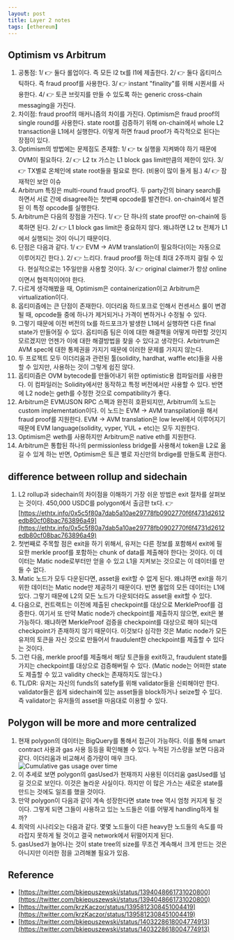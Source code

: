 ```yaml
---
layout: post
title: Layer 2 notes
tags: [ethereum]
---
```


## Optimism vs Arbitrum
1. 공통점: 1/ 👉 둘다 롤업이다. 즉 모든 l2 tx를 l1에 제출한다. 2/ 👉 둘다 옵티미스틱하다. 즉 fraud proof를 사용한다. 3/ 👉 instant "finality"를 위해 시퀀서를 사용한다. 4/ 👉 토큰 브릿지를 만들 수 있도록 하는 generic cross-chain messaging을 가진다.
2. 차이점: fraud proof의 매커니즘의 차이를 가진다.
Optimism은 fraud proof의 single round를 사용한다. state root를 검증하기 위해 on-chain에서 whole L2 transaction을 L1에서 실행한다. 이렇게 하면 fraud proof가 즉각적으로 된다는 장점이 있다.
3. Optimism의 방법에는 문제점도 존재함: 1/ 👉 tx 실행을 지켜봐야 하기 때문에 OVM이 필요하다. 2/ 👉 L2 tx 가스는 L1 block gas limit만큼의 제한이 있다. 3/ 👉 TX별로 온체인에 state root들을 필요로 한다. (비용이 많이 들게 됨.) 4/ 👉 잠재적인 보안 이슈
4. Arbitrum 특징은 multi-round fraud proof다. 두 party간의 binary search를 하면서 서로 간에 disagree하는 첫번째 opcode를 발견한다. on-chain에서 발견된 이 특정 opcode를 실행한다.
5. Arbitrum은 다음의 장점을 가진다. 1/ 👉 단 하나의 state proof만 on-chain에 등록하면 된다. 2/ 👉 L1 block gas limit은 중요하지 않다. 왜냐하면 L2 tx 전체가 L1에서 실행되는 것이 아니기 때문이다.
6. 단점은 다음과 같다. 1/ 👉 EVM → AVM translation이 필요하다(이는 자동으로 이루어지긴 한다.). 2/ 👉 느리다. fraud proof를 하는데 최대 2주까지 걸릴 수 있다. 현실적으로는 1주일만을 사용할 것이다. 3/ 👉 original claimer가 항상 online이면서 협력적이어야 한다.
7. 다르게 생각해봤을 때, Optimism은 containerization이고 Arbitrum은 virtualization이다.
8. 옵티미즘에는 큰 단점이 존재한다. 이더리움 하드포크로 인해서 컨센서스 룰이 변경될 때, opcode들 중에 하나가 제거되거나 가격이 변하거나 수정될 수 있다.
9. 그렇기 때문에 이전 버전의 tx를 하드포크가 발생한 L1에서 실행하면 다른 final state가 만들어질 수 있다. 옵티미즘 팀은 이에 대한 해결책을 어떻게 마련할 것인지 모르겠지만 언젠가 이에 대한 해결방법을 찾을 수 있다고 생각한다. Arbirtrum은 AVM spec에 대한 통제권을 가지기 때문에 이러한 문제를 가지지 않는다.
10. 두 프로젝트 모두 이더리움과 관련된 툴(solidity, hardhat, waffle etc)들을 사용할 수 있지만, 사용하는 것이 그렇게 쉽진 않다.
11. 옵티미즘은 OVM bytecode를 만들어내기 위한 optimistic용 컴파일러를 사용한다. 이 컴파일러는 Solidity에서만 동작하고 특정 버전에서만 사용할 수 있다. 반면에 L2 node는 geth를 수정한 것으로 compatibility가 좋다.
12. Arbitrum은 EVM/JSON RPC 스펙과 완전히 호환되지만, Arbitrum의 노드는 custom implementation이다. 이 노드는 EVM → AVM transpilation을 해서 fraud proof를 지원한다. EVM → AVM translation은 low level에서 이루어지기 때문에 EVM language(solidity, vyper, YUL + etc)는 모두 지원한다.
13. Optimism은 weth를 사용하지만 Arbitrum은 native eth를 지원한다.
14. Arbitrum은 통합된 하나의 permissionless bridge를 사용해서 token을 L2로 옮길 수 있게 하는 반면, Optimism은 토큰 별로 자신만의 brdige를 만들도록 권한다.

## difference between rollup and sidechain
1. L2 rollup과 sidechain의 차이점을 이해하기 가장 쉬운 방법은 exit 절차를 살펴보는 것이다. 450,000 USDC를 polygon에서 출금한 tx다. 👉 [https://ethtx.info/0x5c5f80a7dab5a10ae29778fb0902770f6f4731d2612edb80cf08bac763896a49](https://ethtx.info/0x5c5f80a7dab5a10ae29778fb0902770f6f4731d2612edb80cf08bac763896a49)
2. 첫번째로 주목할 점은 exit을 하기 위해서, 유저는 다른 정보를 포함해서 exit에 필요한 merkle proof를 포함하는 chunk of data를 제출해야 한다는 것이다. 이 데이터는 Matic node로부터만 얻을 수 있고 L1을 지켜보는 것으로는 이 데이터를 만들 수 없다.
3. Matic 노드가 모두 다운된다면, asset을 exit할 수 없게 된다. 왜냐하면 exit을 하기 위한 데이터는 Matic node만 제공하기 때문이다. 반면 롤업의 모든 데이터는 L1에 있다. 그렇기 때문에 L2의 모든 노드가 다운되더라도 asset을 exit할 수 있다.
4. 다음으로, 컨트랙트는 이전에 제출된 checkpoint를 대상으로 MerkleProof를 검증한다. 여기서 또 만약 Matic node가 checkpoint를 제출하지 않으면, exit은 불가능하다. 왜냐하면 MerkleProof 검증을 checkpoint를 대상으로 해야 되는데 checkpoint가 존재하지 않기 때문이다. 이것보다 심각한 것은 Matic node가 모든 유저의 토큰을 자신 것으로 만들어서 fraudulent한 checkpoint를 제출할 수 있다는 것이다.
5. 그런 다음, merkle proof를 제출해서 해당 토큰들을 exit하고, fraudulent state를 가지는 checkpoint를 대상으로 검증해버릴 수 있다. (Matic node는 어떠한 state도 제출할 수 있고 validity check는 존재하지도 않는다.)
6. TL/DR: 유저는 자신의 funds의 satefy를 위해 validator들을 신뢰해야만 한다. validator들은 쉽게 sidechain에 있는 asset들을 block하거나 seize할 수 있다. 즉 validator는 유저들의 asset을 마음대로 이용할 수 있다.

## Polygon will be more and more centralized
1. 현재 polygon의 데이터는 BigQuery를 통해서 접근이 가능하다. 이를 통해 smart contract 사용과 gas 사용 등등을 확인해볼 수 있다. 누적된 가스량을 보면 다음과 같다. 이더리움과 비교해서 증가량이 매우 크다.
  ![Cumulative gas usage over time](https://files.slack.com/files-pri/T4QA17WT0-F024Y9DNVSQ/image.png)
2. 이 추세로 보면 polygon의 gasUsed가 현재까지 사용된 이더리움 gasUsed를 넘길 것으로 보인다. 이것은 놀라운 사실이다. 하지만 이 많은 가스는 새로운 state를 만드는 것에도 일조를 했을 것이다.
3. 만약 polygon이 다음과 같이 계속 성장한다면 state tree 역시 엄청 커지게 될 것이다. 그렇게 되면 그들이 사용하고 있는 노드들은 이를 어떻게 handling하게 될까?
4. 최악의 시나리오는 다음과 같다. 몇몇 노드들이 다른 heavy한 노드들의 속도를 따라잡지 못하게 될 것이고 결국 network에서 뒤떨어지게 된다.
5. gasUsed가 늘어나는 것이 state tree의 size를 무조건 계속해서 크게 만드는 것은 아니지만 이러한 점을 고려해볼 필요가 있음.

## Reference
- [https://twitter.com/bkiepuszewski/status/1394048661731020800](https://twitter.com/bkiepuszewski/status/1394048661731020800)
- [https://twitter.com/krzKaczor/status/1395812308451004419](https://twitter.com/krzKaczor/status/1395812308451004419)
- [https://twitter.com/bkiepuszewski/status/1403228618004774913](https://twitter.com/bkiepuszewski/status/1403228618004774913)